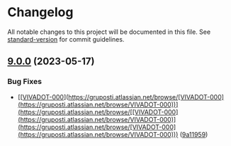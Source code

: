 # Changelog

All notable changes to this project will be documented in this file. See [standard-version](https://github.com/conventional-changelog/standard-version) for commit guidelines.

## [9.0.0](https://github.com/henrycontal/effective-potato/compare/v8.0.0...v9.0.0) (2023-05-17)


### Bug Fixes

* [[[VIVADOT-000](https://gruposti.atlassian.net/browse/VIVADOT-000)](https://gruposti.atlassian.net/browse/[VIVADOT-000](https://gruposti.atlassian.net/browse/VIVADOT-000))](https://gruposti.atlassian.net/browse/[[VIVADOT-000](https://gruposti.atlassian.net/browse/VIVADOT-000)](https://gruposti.atlassian.net/browse/[VIVADOT-000](https://gruposti.atlassian.net/browse/VIVADOT-000))) ([9a11959](https://github.com/henrycontal/effective-potato/commit/9a11959571e700f2fbf7ffbcdb2de96b76024a1d))
